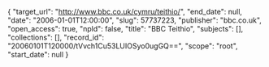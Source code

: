 {
  "target_url": "http://www.bbc.co.uk/cymru/teithio/", 
  "end_date": null, 
  "date": "2006-01-01T12:00:00", 
  "slug": 57737223, 
  "publisher": "bbc.co.uk", 
  "open_access": true, 
  "npld": false, 
  "title": "BBC Teithio", 
  "subjects": [], 
  "collections": [], 
  "record_id": "20060101T120000/tVvch1Cu53LUIOSyo0ugGQ==", 
  "scope": "root", 
  "start_date": null
}

